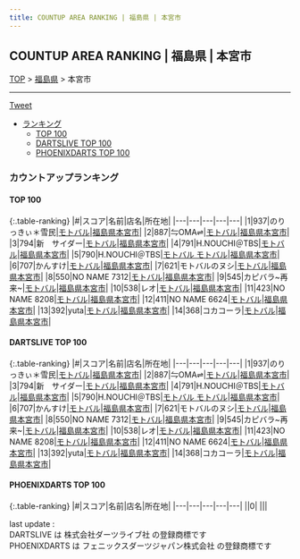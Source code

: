 ```yaml
---
title: COUNTUP AREA RANKING | 福島県 | 本宮市
---
```

## COUNTUP AREA RANKING | 福島県 | 本宮市

[TOP](/darts/rank/) > [福島県](/darts/rank/福島県/) > 本宮市

___

<a href="https://twitter.com/share?ref_src=twsrc%5Etfw" data-text="COUNTUP AREA RANKING | 福島県本宮市" class="twitter-share-button" data-hashtags="DARTSLIVE,PHOENIXDARTS,darts,ダーツ" data-show-count="false">Tweet</a>

* [ランキング](#カウントアップランキング)
    * [TOP 100](#top-100)
    * [DARTSLIVE TOP 100](#dartslive-top-100)
    * [PHOENIXDARTS TOP 100](#phoenixdarts-top-100)

### カウントアップランキング

#### TOP 100



{:.table-ranking}
|#|スコア|名前|店名|所在地|
|---|---|---|---|---|
|1|937|<span class="rank-name-dl">のりっきぃ＊雪民</span>|<a href="https://search.dartslive.com/jp/shop/f58bf286518e3dbe0d9b047a20a7ba1e">モトバル</a>|<a href="/darts/rank/福島県/本宮市">福島県本宮市</a>|
|2|887|<span class="rank-name-dl">⇋OMA⇌</span>|<a href="https://search.dartslive.com/jp/shop/f58bf286518e3dbe0d9b047a20a7ba1e">モトバル</a>|<a href="/darts/rank/福島県/本宮市">福島県本宮市</a>|
|3|794|<span class="rank-name-dl">新　サイダー</span>|<a href="https://search.dartslive.com/jp/shop/f58bf286518e3dbe0d9b047a20a7ba1e">モトバル</a>|<a href="/darts/rank/福島県/本宮市">福島県本宮市</a>|
|4|791|<span class="rank-name-dl">H.NOUCHI＠TBS</span>|<a href="https://search.dartslive.com/jp/shop/f58bf286518e3dbe0d9b047a20a7ba1e">モトバル</a>|<a href="/darts/rank/福島県/本宮市">福島県本宮市</a>|
|5|790|<span class="rank-name-dl">H.NOUCHI＠TBS</span>|<a href="https://search.dartslive.com/jp/shop/f58bf286518e3dbe0d9b047a20a7ba1e">モトバル モトバル</a>|<a href="/darts/rank/福島県/本宮市">福島県本宮市</a>|
|6|707|<span class="rank-name-dl">かんすけ</span>|<a href="https://search.dartslive.com/jp/shop/f58bf286518e3dbe0d9b047a20a7ba1e">モトバル</a>|<a href="/darts/rank/福島県/本宮市">福島県本宮市</a>|
|7|621|<span class="rank-name-dl">モトバルのヌシ</span>|<a href="https://search.dartslive.com/jp/shop/f58bf286518e3dbe0d9b047a20a7ba1e">モトバル</a>|<a href="/darts/rank/福島県/本宮市">福島県本宮市</a>|
|8|550|<span class="rank-name-dl">NO NAME 7312</span>|<a href="https://search.dartslive.com/jp/shop/f58bf286518e3dbe0d9b047a20a7ba1e">モトバル</a>|<a href="/darts/rank/福島県/本宮市">福島県本宮市</a>|
|9|545|<span class="rank-name-dl">カピバラ~再来~</span>|<a href="https://search.dartslive.com/jp/shop/f58bf286518e3dbe0d9b047a20a7ba1e">モトバル</a>|<a href="/darts/rank/福島県/本宮市">福島県本宮市</a>|
|10|538|<span class="rank-name-dl">レオ</span>|<a href="https://search.dartslive.com/jp/shop/f58bf286518e3dbe0d9b047a20a7ba1e">モトバル</a>|<a href="/darts/rank/福島県/本宮市">福島県本宮市</a>|
|11|423|<span class="rank-name-dl">NO NAME 8208</span>|<a href="https://search.dartslive.com/jp/shop/f58bf286518e3dbe0d9b047a20a7ba1e">モトバル</a>|<a href="/darts/rank/福島県/本宮市">福島県本宮市</a>|
|12|411|<span class="rank-name-dl">NO NAME 6624</span>|<a href="https://search.dartslive.com/jp/shop/f58bf286518e3dbe0d9b047a20a7ba1e">モトバル</a>|<a href="/darts/rank/福島県/本宮市">福島県本宮市</a>|
|13|392|<span class="rank-name-dl">yuta</span>|<a href="https://search.dartslive.com/jp/shop/f58bf286518e3dbe0d9b047a20a7ba1e">モトバル</a>|<a href="/darts/rank/福島県/本宮市">福島県本宮市</a>|
|14|368|<span class="rank-name-dl">コカコーラ</span>|<a href="https://search.dartslive.com/jp/shop/f58bf286518e3dbe0d9b047a20a7ba1e">モトバル</a>|<a href="/darts/rank/福島県/本宮市">福島県本宮市</a>|


#### DARTSLIVE TOP 100



{:.table-ranking}
|#|スコア|名前|店名|所在地|
|---|---|---|---|---|
|1|937|<span class="rank-name-dl">のりっきぃ＊雪民</span>|<a href="https://search.dartslive.com/jp/shop/f58bf286518e3dbe0d9b047a20a7ba1e">モトバル</a>|<a href="/darts/rank/福島県/本宮市">福島県本宮市</a>|
|2|887|<span class="rank-name-dl">⇋OMA⇌</span>|<a href="https://search.dartslive.com/jp/shop/f58bf286518e3dbe0d9b047a20a7ba1e">モトバル</a>|<a href="/darts/rank/福島県/本宮市">福島県本宮市</a>|
|3|794|<span class="rank-name-dl">新　サイダー</span>|<a href="https://search.dartslive.com/jp/shop/f58bf286518e3dbe0d9b047a20a7ba1e">モトバル</a>|<a href="/darts/rank/福島県/本宮市">福島県本宮市</a>|
|4|791|<span class="rank-name-dl">H.NOUCHI＠TBS</span>|<a href="https://search.dartslive.com/jp/shop/f58bf286518e3dbe0d9b047a20a7ba1e">モトバル</a>|<a href="/darts/rank/福島県/本宮市">福島県本宮市</a>|
|5|790|<span class="rank-name-dl">H.NOUCHI＠TBS</span>|<a href="https://search.dartslive.com/jp/shop/f58bf286518e3dbe0d9b047a20a7ba1e">モトバル モトバル</a>|<a href="/darts/rank/福島県/本宮市">福島県本宮市</a>|
|6|707|<span class="rank-name-dl">かんすけ</span>|<a href="https://search.dartslive.com/jp/shop/f58bf286518e3dbe0d9b047a20a7ba1e">モトバル</a>|<a href="/darts/rank/福島県/本宮市">福島県本宮市</a>|
|7|621|<span class="rank-name-dl">モトバルのヌシ</span>|<a href="https://search.dartslive.com/jp/shop/f58bf286518e3dbe0d9b047a20a7ba1e">モトバル</a>|<a href="/darts/rank/福島県/本宮市">福島県本宮市</a>|
|8|550|<span class="rank-name-dl">NO NAME 7312</span>|<a href="https://search.dartslive.com/jp/shop/f58bf286518e3dbe0d9b047a20a7ba1e">モトバル</a>|<a href="/darts/rank/福島県/本宮市">福島県本宮市</a>|
|9|545|<span class="rank-name-dl">カピバラ~再来~</span>|<a href="https://search.dartslive.com/jp/shop/f58bf286518e3dbe0d9b047a20a7ba1e">モトバル</a>|<a href="/darts/rank/福島県/本宮市">福島県本宮市</a>|
|10|538|<span class="rank-name-dl">レオ</span>|<a href="https://search.dartslive.com/jp/shop/f58bf286518e3dbe0d9b047a20a7ba1e">モトバル</a>|<a href="/darts/rank/福島県/本宮市">福島県本宮市</a>|
|11|423|<span class="rank-name-dl">NO NAME 8208</span>|<a href="https://search.dartslive.com/jp/shop/f58bf286518e3dbe0d9b047a20a7ba1e">モトバル</a>|<a href="/darts/rank/福島県/本宮市">福島県本宮市</a>|
|12|411|<span class="rank-name-dl">NO NAME 6624</span>|<a href="https://search.dartslive.com/jp/shop/f58bf286518e3dbe0d9b047a20a7ba1e">モトバル</a>|<a href="/darts/rank/福島県/本宮市">福島県本宮市</a>|
|13|392|<span class="rank-name-dl">yuta</span>|<a href="https://search.dartslive.com/jp/shop/f58bf286518e3dbe0d9b047a20a7ba1e">モトバル</a>|<a href="/darts/rank/福島県/本宮市">福島県本宮市</a>|
|14|368|<span class="rank-name-dl">コカコーラ</span>|<a href="https://search.dartslive.com/jp/shop/f58bf286518e3dbe0d9b047a20a7ba1e">モトバル</a>|<a href="/darts/rank/福島県/本宮市">福島県本宮市</a>|


#### PHOENIXDARTS TOP 100



{:.table-ranking}
|#|スコア|名前|店名|所在地|
|---|---|---|---|---|
||0|<span class="rank-name-dl"> </span>|<a href=""></a>|<a href="/darts/rank//"></a>|


<div class="footer border-top border-gray-light mt-5 pt-3 text-right text-gray">
    last update : <span style="font-weight: italic" id="foot_last_modified"></span><br />
    DARTSLIVE は 株式会社ダーツライブ社 の登録商標です<br />
    PHOENIXDARTS は フェニックスダーツジャパン株式会社 の登録商標です<br />
</div>

<script src="https://cdnjs.cloudflare.com/ajax/libs/jquery.tablesorter/2.31.3/js/jquery.tablesorter.min.js" integrity="sha512-qzgd5cYSZcosqpzpn7zF2ZId8f/8CHmFKZ8j7mU4OUXTNRd5g+ZHBPsgKEwoqxCtdQvExE5LprwwPAgoicguNg==" crossorigin="anonymous" referrerpolicy="no-referrer"></script>
<link rel="stylesheet" href="https://cdnjs.cloudflare.com/ajax/libs/jquery.tablesorter/2.31.3/css/theme.default.min.css" integrity="sha512-wghhOJkjQX0Lh3NSWvNKeZ0ZpNn+SPVXX1Qyc9OCaogADktxrBiBdKGDoqVUOyhStvMBmJQ8ZdMHiR3wuEq8+w==" crossorigin="anonymous" referrerpolicy="no-referrer" />
<script>
$(function() {
    $(".table-ranking").tablesorter({sortList:[[0, 0]]});
    $("#foot_last_modified").text(formatDate(new Date(document.lastModified), 'yyyy-MM-dd HH:mm:ss'));
});
</script>

<script async src="https://platform.twitter.com/widgets.js" charset="utf-8"></script>